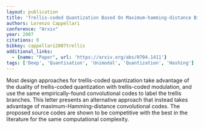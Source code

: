 ```yaml
---
layout: publication
title: 'Trellis-coded Quantization Based On Maximum-hamming-distance Binary Codes'
authors: Lorenzo Cappellari
conference: "Arxiv"
year: 2007
citations: 0
bibkey: cappellari2007trellis
additional_links:
  - {name: "Paper", url: 'https://arxiv.org/abs/0704.1411'}
tags: ['Deep', 'Quantisation', 'Unimodal', 'Quantization', 'Hashing']
---
```

Most design approaches for trellis-coded quantization take advantage of the
duality of trellis-coded quantization with trellis-coded modulation, and use
the same empirically-found convolutional codes to label the trellis branches.
This letter presents an alternative approach that instead takes advantage of
maximum-Hamming-distance convolutional codes. The proposed source codes are
shown to be competitive with the best in the literature for the same
computational complexity.
